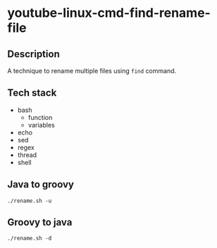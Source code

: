 # youtube-linux-cmd-find-rename-file

## Description
A technique to rename multiple files using `find` command.

## Tech stack
- bash
  - function
  - variables
- echo
- sed
- regex
- thread
- shell

## Java to groovy
`./rename.sh -u`

## Groovy to java
`./rename.sh -d`
